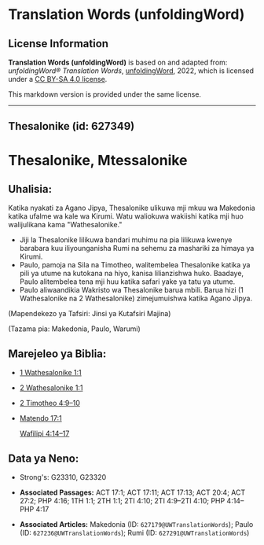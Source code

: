 # Translation Words (unfoldingWord)

## License Information

**Translation Words (unfoldingWord)** is based on and adapted from: _unfoldingWord® Translation Words_, [unfoldingWord](https://unfoldingword.org/utw), 2022, which is licensed under a [CC BY-SA 4.0 license](https://creativecommons.org/licenses/by-sa/4.0/legalcode.en).

This markdown version is provided under the same license.



--------------------------------

## Thesalonike (id: 627349)

Thesalonike, Mtessalonike
=========================

Uhalisia:
---------

Katika nyakati za Agano Jipya, Thesalonike ulikuwa mji mkuu wa Makedonia katika ufalme wa kale wa Kirumi. Watu waliokuwa wakiishi katika mji huo walijulikana kama "Wathesalonike."

* Jiji la Thesalonike lilikuwa bandari muhimu na pia lilikuwa kwenye barabara kuu iliyounganisha Rumi na sehemu za mashariki za himaya ya Kirumi.
* Paulo, pamoja na Sila na Timotheo, walitembelea Thesalonike katika ya pili ya utume na kutokana na hiyo, kanisa lilianzishwa huko. Baadaye, Paulo alitembelea tena mji huu katika safari yake ya tatu ya utume.
* Paulo aliwaandikia Wakristo wa Thesalonike barua mbili. Barua hizi (1 Wathesalonike na 2 Wathesalonike) zimejumuishwa katika Agano Jipya.

(Mapendekezo ya Tafsiri: Jinsi ya Kutafsiri Majina)

(Tazama pia: Makedonia, Paulo, Warumi)

Marejeleo ya Biblia:
--------------------

* [1 Wathesalonike 1:1](https://ref.ly/1Thess1:1)
* [2 Wathesalonike 1:1](https://ref.ly/2Thess1:1)
* [2 Timotheo 4:9–10](https://ref.ly/2Tim4:9-2Tim4:10)
* [Matendo 17:1](https://ref.ly/Acts17:1)

    [Wafilipi 4:14–17](https://ref.ly/Phil4:14-Phil4:17)

Data ya Neno:
-------------

* Strong's: G23310, G23320

* **Associated Passages:** ACT 17:1; ACT 17:11; ACT 17:13; ACT 20:4; ACT 27:2; PHP 4:16; 1TH 1:1; 2TH 1:1; 2TI 4:10; 2TI 4:9–2TI 4:10; PHP 4:14–PHP 4:17
* **Associated Articles:** Makedonia (ID: `627179@UWTranslationWords`); Paulo (ID: `627236@UWTranslationWords`); Rumi (ID: `627291@UWTranslationWords`)

